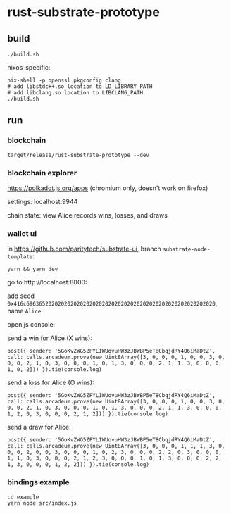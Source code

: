 # rust-substrate-prototype

## build

```
./build.sh
```

nixos-specific:

```
nix-shell -p openssl pkgconfig clang
# add libstdc++.so location to LD_LIBRARY_PATH
# add libclang.so location to LIBCLANG_PATH
./build.sh
```

## run

### blockchain

```
target/release/rust-substrate-prototype --dev
```

### blockchain explorer

https://polkadot.js.org/apps (chromium only, doesn't work on firefox)

settings: localhost:9944

chain state: view Alice records wins, losses, and draws

### wallet ui

in https://github.com/paritytech/substrate-ui, branch `substrate-node-template`:

```
yarn && yarn dev
```

go to http://localhost:8000:

add seed `0x416c696365202020202020202020202020202020202020202020202020202020`, name `Alice`

open js console:

send a win for Alice (X wins):

```
post({ sender: '5GoKvZWG5ZPYL1WUovuHW3zJBWBP5eT8CbqjdRY4Q6iMaDtZ', call: calls.arcadeum.prove(new Uint8Array([3, 0, 0, 0, 1, 0, 0, 3, 0, 0, 0, 2, 1, 0, 3, 0, 0, 0, 1, 0, 1, 3, 0, 0, 0, 2, 1, 1, 3, 0, 0, 0, 1, 0, 2])) }).tie(console.log)
```

send a loss for Alice (O wins):

```
post({ sender: '5GoKvZWG5ZPYL1WUovuHW3zJBWBP5eT8CbqjdRY4Q6iMaDtZ', call: calls.arcadeum.prove(new Uint8Array([3, 0, 0, 0, 1, 0, 0, 3, 0, 0, 0, 2, 1, 0, 3, 0, 0, 0, 1, 0, 1, 3, 0, 0, 0, 2, 1, 1, 3, 0, 0, 0, 1, 2, 0, 3, 0, 0, 0, 2, 1, 2])) }).tie(console.log)
```

send a draw for Alice:

```
post({ sender: '5GoKvZWG5ZPYL1WUovuHW3zJBWBP5eT8CbqjdRY4Q6iMaDtZ', call: calls.arcadeum.prove(new Uint8Array([3, 0, 0, 0, 1, 1, 1, 3, 0, 0, 0, 2, 0, 0, 3, 0, 0, 0, 1, 0, 2, 3, 0, 0, 0, 2, 2, 0, 3, 0, 0, 0, 1, 1, 0, 3, 0, 0, 0, 2, 1, 2, 3, 0, 0, 0, 1, 0, 1, 3, 0, 0, 0, 2, 2, 1, 3, 0, 0, 0, 1, 2, 2])) }).tie(console.log)
```

### bindings example

```
cd example
yarn node src/index.js
```
